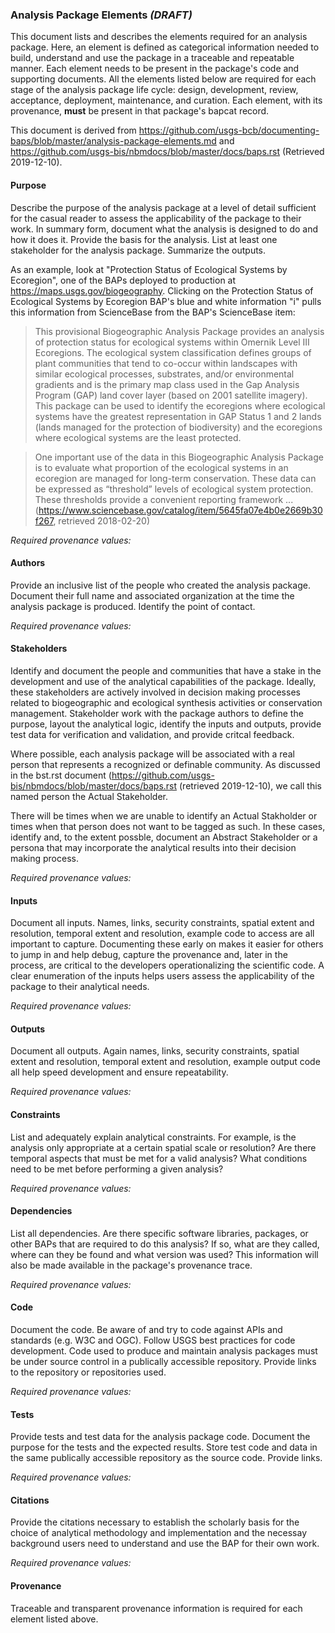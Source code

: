 ### Analysis Package Elements _(DRAFT)_
This document lists and describes the elements required for an analysis package. Here, an element is defined as categorical information needed to build, understand and use the package in a traceable and repeatable manner. Each element needs to be present in the package's code and supporting documents. All the elements listed below are required for each stage of the analysis package life cycle: design, development, review, acceptance, deployment, maintenance, and curation. Each element, with its provenance, **must** be present in that package's bapcat record.

This document is derived from <https://github.com/usgs-bcb/documenting-baps/blob/master/analysis-package-elements.md> and <https://github.com/usgs-bis/nbmdocs/blob/master/docs/baps.rst> (Retrieved 2019-12-10).

#### Purpose
Describe the purpose of the analysis package at a level of detail sufficient for the casual reader to assess the applicability of the package to their work. In summary form, document what the analysis is designed to do and how it does it. Provide the basis for the analysis. List at least one stakeholder for the analysis package. Summarize the outputs.

As an example, look at "Protection Status of Ecological Systems by Ecoregion", one of the BAPs deployed to production at <https://maps.usgs.gov/biogeography>. Clicking on the Protection Status of Ecological Systems by Ecoregion BAP's blue and white information "i" pulls this information from ScienceBase from the BAP's ScienceBase item:
> This provisional Biogeographic Analysis Package provides an analysis of protection status for ecological systems within Omernik Level III Ecoregions.  The ecological system classification defines groups of plant communities that tend to co-occur within landscapes with similar ecological processes, substrates, and/or environmental gradients and is the primary map class used in the Gap Analysis Program (GAP) land cover layer (based on 2001 satellite imagery).  This package can be used to identify the ecoregions where ecological systems have the greatest representation in GAP Status 1 and 2 lands (lands managed for the protection of biodiversity) and the ecoregions where ecological systems are the least protected.

> One important use of the data in this Biogeographic Analysis Package is to evaluate what proportion of the ecological systems in an ecoregion are managed for long-term conservation. These data can be expressed as “threshold” levels of ecological system protection. These thresholds provide a convenient reporting framework ... (<https://www.sciencebase.gov/catalog/item/5645fa07e4b0e2669b30f267>, retrieved 2018-02-20)

*Required provenance values:*

#### Authors
Provide an inclusive list of the people who created the analysis package. Document their full name and associated organization at the time the analysis package is produced. Identify the point of contact.

*Required provenance values:*

#### Stakeholders
Identify and document the people and communities that have a stake in the development and use of the analytical capabilities of the package. Ideally, these stakeholders are actively involved in decision making processes related to biogeographic and ecological synthesis activities or conservation management. Stakeholder work with the package authors to define the purpose, layout the analytical logic, identify the inputs and outputs, provide test data for verification and validation, and provide critcal feedback.

Where possible, each analysis package will be associated with a real person that represents a recognized or definable community. As discussed in the bst.rst document (<https://github.com/usgs-bis/nbmdocs/blob/master/docs/baps.rst> (retrieved 2019-12-10), we call this named person the Actual Stakeholder.

There will be times when we are unable to identify an Actual Stakholder or times when that person does not want to be tagged as such. In these  cases, identify and, to the extent possble, document an Abstract Stakeholder or a persona that may incorporate the analytical results into their decision making process.

*Required provenance values:*

#### Inputs
Document all inputs. Names, links, security constraints, spatial extent and resolution, temporal extent and resolution, example code to access are all important to capture. Documenting these early on makes it easier for others to jump in and help debug, capture the provenance and, later in the process, are critical to the developers operationalizing the scientific code. A clear enumeration of the inputs helps users assess the applicability of the package to their analytical needs.

*Required provenance values:*

#### Outputs
Document all outputs. Again names, links, security constraints, spatial extent and resolution, temporal extent and resolution, example output code all help speed development and ensure repeatability.

*Required provenance values:*

#### Constraints
List and adequately explain analytical constraints. For example, is the analysis only appropriate at a certain spatial scale or resolution? Are there temporal aspects that must be met for a valid analysis? What conditions need to be met before performing a given analysis?

*Required provenance values:*

#### Dependencies
List all dependencies. Are there specific software libraries, packages, or other BAPs that are required to do this analysis? If so, what are they called, where can they be found and what version was used? This information will also be made available in the package's provenance trace.

*Required provenance values:*

#### Code
Document the code. Be aware of and try to code against APIs and standards (e.g. W3C and OGC). Follow USGS best practices for code development. Code used to produce and maintain analysis packages must be under source control in a publically accessible repository. Provide links to the repository or repositories used.

*Required provenance values:*

#### Tests
Provide tests and test data for the analysis package code. Document the purpose for the tests and the expected results. Store test code and data in the same publically accessible repository as the source code. Provide links.

*Required provenance values:*

#### Citations
Provide the citations necessary to establish the scholarly basis for the choice of analytical methodology and implementation and the necessay background users need to understand and use the BAP for their own work.

*Required provenance values:*

#### Provenance
Traceable and transparent provenance information is required for each element listed above.
